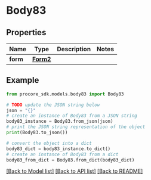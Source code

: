 # Body83


## Properties

Name | Type | Description | Notes
------------ | ------------- | ------------- | -------------
**form** | [**Form2**](Form2.md) |  | 

## Example

```python
from procore_sdk.models.body83 import Body83

# TODO update the JSON string below
json = "{}"
# create an instance of Body83 from a JSON string
body83_instance = Body83.from_json(json)
# print the JSON string representation of the object
print(Body83.to_json())

# convert the object into a dict
body83_dict = body83_instance.to_dict()
# create an instance of Body83 from a dict
body83_from_dict = Body83.from_dict(body83_dict)
```
[[Back to Model list]](../README.md#documentation-for-models) [[Back to API list]](../README.md#documentation-for-api-endpoints) [[Back to README]](../README.md)


